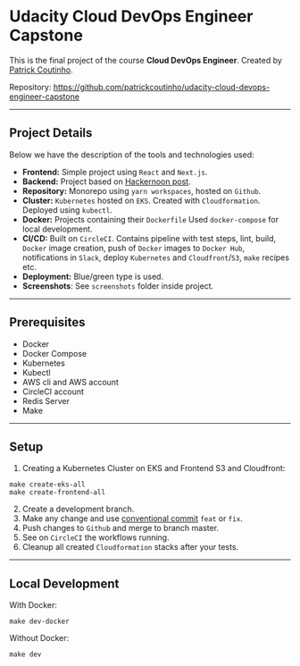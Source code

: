 # **Udacity Cloud DevOps Engineer Capstone**

This is the final project of the course **Cloud DevOps Engineer**. Created by [Patrick Coutinho](https://www.linkedin.com/in/patrickcoutinho/).

Repository: <https://github.com/patrickcoutinho/udacity-cloud-devops-engineer-capstone>

---

## Project Details

Below we have the description of the tools and technologies used:

- **Frontend:** Simple project using `React` and `Next.js`.
- **Backend:** Project based on [Hackernoon post](https://hackernoon.com/how-to-build-microservices-in-nestjs).
- **Repository:** Monorepo using `yarn workspaces`, hosted on `Github`.
- **Cluster:** `Kubernetes` hosted on `EKS`. Created with `Cloudformation`. Deployed using `kubectl`.
- **Docker:** Projects containing their `Dockerfile` Used `docker-compose` for local development.
- **CI/CD:** Built on `CircleCI`. Contains pipeline with test steps, lint, build, `Docker` image creation, push of `Docker` images to `Docker Hub`, notifications in `Slack`, deploy `Kubernetes` and `Cloudfront`/`S3`, `make` recipes etc.
- **Deployment:** Blue/green type is used.
- **Screenshots**: See `screenshots` folder inside project.

---

## Prerequisites

- Docker
- Docker Compose
- Kubernetes
- Kubectl
- AWS cli and AWS account
- CircleCI account
- Redis Server
- Make

---

## Setup

1. Creating a Kubernetes Cluster on EKS and Frontend S3 and Cloudfront:

```shell
make create-eks-all
make create-frontend-all
```

2. Create a development branch.
3. Make any change and use [conventional commit](https://www.conventionalcommits.org/en/v1.0.0/) `feat` or `fix`.
4. Push changes to `Github` and merge to branch master.
5. See on `CircleCI` the workflows running.
6. Cleanup all created `Cloudformation` stacks after your tests.

---
## Local Development

With Docker:

```shell
make dev-docker
```

Without Docker:

```shell
make dev
```